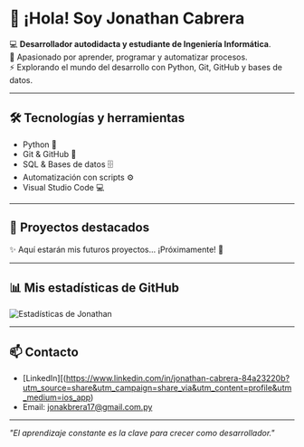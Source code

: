 # 👋 ¡Hola! Soy Jonathan Cabrera

💻 **Desarrollador autodidacta y estudiante de Ingeniería Informática**.  
🚀 Apasionado por aprender, programar y automatizar procesos.  
⚡ Explorando el mundo del desarrollo con Python, Git, GitHub y bases de datos.  

---

## 🛠️ Tecnologías y herramientas
- Python 🐍
- Git & GitHub 🔧
- SQL & Bases de datos 🗄️
- Automatización con scripts ⚙️
- Visual Studio Code 💻

---

## 📂 Proyectos destacados

✨ Aquí estarán mis futuros proyectos... ¡Próximamente! 🚀

---

## 📊 Mis estadísticas de GitHub

![Estadísticas de Jonathan](https://github-readme-stats.vercel.app/api?username=jonakbrera&show_icons=true&theme=radical)


---

## 📫 Contacto

- [LinkedIn][(https://www.linkedin.com/in/jonathan-cabrera-84a23220b?utm_source=share&utm_campaign=share_via&utm_content=profile&utm_medium=ios_app)  
- Email: jonakbrera17@gmail.com.py

---

*"El aprendizaje constante es la clave para crecer como desarrollador."*
